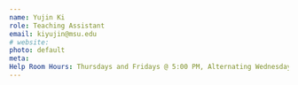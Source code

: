 ```yaml
---
name: Yujin Ki
role: Teaching Assistant
email: kiyujin@msu.edu
# website:
photo: default
meta:
Help Room Hours: Thursdays and Fridays @ 5:00 PM, Alternating Wednesdays @ 4:00 PM
---
```


<!-- [Schedule an appointment](#){: .btn .btn-outline } -->
